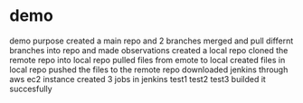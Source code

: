 # demo
demo purpose
created a main repo and 2 branches
merged and pull differnt branches into repo and made observations
created a local repo
 cloned the remote repo into local repo
pulled files from emote to local
created files in local repo
pushed the files to the remote repo
downloaded jenkins through aws ec2 instance
created 3 jobs in jenkins test1 test2 test3
builded it succesfully
